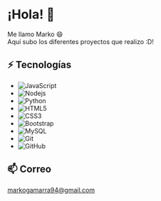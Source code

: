 # ¡Hola! 👋
Me llamo Marko 😄  
Aquí subo los diferentes proyectos que realizo :D!

## ⚡ Tecnologías
- ![JavaScript](https://img.shields.io/badge/JavaScript-51.28%25-brightgreen) 
- ![Nodejs](https://img.shields.io/badge/Nodejs-29.23%25-blue)
- ![Python](https://img.shields.io/badge/Python-17.60%25-yellow)
- ![HTML5](https://img.shields.io/badge/HTML5-51.28%25-orange)
- ![CSS3](https://img.shields.io/badge/CSS3-29.23%25-lightblue)
- ![Bootstrap](https://img.shields.io/badge/Bootstrap-6.68%25-purple)
- ![MySQL](https://img.shields.io/badge/MySQL-0.64%25-red)
- ![Git](https://img.shields.io/badge/Git-0.57%25-gray)
- ![GitHub](https://img.shields.io/badge/GitHub-black)

## 📫 Correo
markogamarra94@gmail.com
